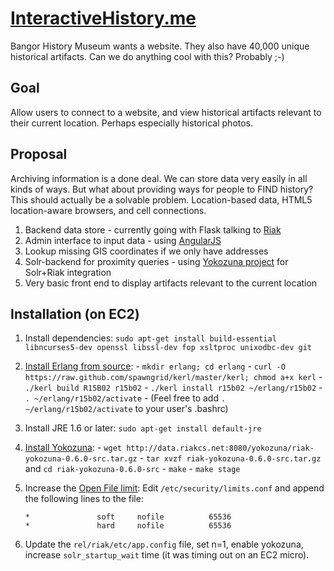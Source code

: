 [InteractiveHistory.me](http://mainecivichackday.github.io/interactivehistory_me/)
=====================

Bangor History Museum wants a website. They also have 40,000 unique historical artifacts.
Can we do anything cool with this? Probably ;-)

Goal
-----

Allow users to connect to a website, and view historical artifacts relevant to their current
location. Perhaps especially historical photos.

Proposal
--------
 
Archiving information is a done deal. We can store data very easily in all kinds of ways. 
But what about providing ways for people to FIND history? This should actually be a 
solvable problem. Location-based data, HTML5 location-aware browsers, and cell connections.

  1. Backend data store - currently going with Flask talking to [Riak](http://docs.basho.com/riak/latest/)
  2. Admin interface to input data - using [AngularJS](http://docs.angularjs.org)
  3. Lookup missing GIS coordinates if we only have addresses
  4. Solr-backend for proximity queries - using [Yokozuna project](https://github.com/basho/yokozuna) for Solr+Riak integration
  5. Very basic front end to display artifacts relevant to the current location

Installation (on EC2)
---------------------
  1. Install dependencies:
     ```sudo apt-get install build-essential libncurses5-dev openssl libssl-dev fop xsltproc unixodbc-dev git```
  2. [Install Erlang from source](http://docs.basho.com/riak/latest/tutorials/installation/Installing-Erlang/#Installing-on-GNU-Linux):
    - ```mkdir erlang; cd erlang```
    - ```curl -O https://raw.github.com/spawngrid/kerl/master/kerl; chmod a+x kerl```
    - ```./kerl build R15B02 r15b02```
    - ```./kerl install r15b02 ~/erlang/r15b02```
    - ```. ~/erlang/r15b02/activate```
    - (Feel free to add ```. ~/erlang/r15b02/activate``` to your user's .bashrc)
  5. Install JRE 1.6 or later: ```sudo apt-get install default-jre```
  4. [Install Yokozuna](https://github.com/basho/yokozuna/blob/master/docs/INSTALL.md):
    - ```wget http://data.riakcs.net:8080/yokozuna/riak-yokozuna-0.6.0-src.tar.gz```
    - ```tar xvzf riak-yokozuna-0.6.0-src.tar.gz``` and ```cd riak-yokozuna-0.6.0-src```
    - ```make```
    - ```make stage```
  5. Increase the [Open File limit](http://docs.basho.com/riak/latest/cookbooks/Open-Files-Limit/#Linux):
     Edit ```/etc/security/limits.conf``` and append the following lines to the file:

      ```
      *               soft     nofile          65536
      *               hard     nofile          65536
      ```

  6. Update the ```rel/riak/etc/app.config``` file, set n=1, enable yokozuna, 
     increase ```solr_startup_wait``` time (it was timing out on an EC2 micro).
     